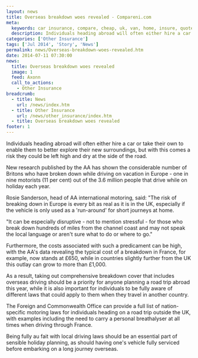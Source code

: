```yaml
---
layout: news
title: Overseas breakdown woes revealed - Compareni.com
meta:
  keywords: car insurance, compare, cheap, uk, van, home, insure, quotes, online, comparison, bike, loans, life
  description: Individuals heading abroad will often either hire a car or take their own to enable them to better explore their new surroundings, but with this comes a risk they could be left high and dry at the side of the road
categories: ['Other Insurance']
tags: ['Jul 2014', 'Story', 'News']
permalink: news/Overseas-breakdown-woes-revealed.htm
date: 2014-07-11 07:30:00
news:
  title: Overseas breakdown woes revealed
  image: 1
  feed: Axonn
  call_to_actions:
    - Other Insurance
breadcrumb:
  - title: News
    url: /news/index.htm
  - title: Other Insurance
    url: /news/other_insurance/index.htm
  - title: Overseas breakdown woes revealed
footer: 1
---
```


Individuals heading abroad will often either hire a car or take their own to enable them to better explore their new surroundings, but with this comes a risk they could be left high and dry at the side of the road.

New research published by the AA has shown the considerable number of Britons who have broken down while driving on vacation in Europe - one in nine motorists (11 per cent) out of the 3.6 million people that drive while on holiday each year.

Rosie Sanderson, head of AA international motoring, said: &quot;The risk of breaking down in Europe is every bit as real as it is in the UK, especially if the vehicle is only used as a &#39;run-around&#39; for short journeys at home.

&quot;It can be especially disruptive - not to mention stressful - for those who break down hundreds of miles from the channel coast and may not speak the local language or aren&#39;t sure what to do or where to go.&quot;

Furthermore, the costs associated with such a predicament can be high, with the AA&#39;s data revealing the typical cost of a breakdown in France, for example, now stands at &pound;650, while in countries slightly further from the UK this outlay can grow to more than &pound;1,000.

As a result, taking out comprehensive breakdown cover that includes overseas driving should be a priority for anyone planning a road trip abroad this year, while it is also important for individuals to be fully aware of different laws that could apply to them when they travel in another country.

The Foreign and Commonwealth Office can provide a full list of nation-specific motoring laws for individuals heading on a road trip outside the UK, with examples including the need to carry a personal breathalyser at all times when driving through France.

Being fully au fait with local driving laws should be an essential part of sensible holiday planning, as should having one&#39;s vehicle fully serviced before embarking on a long journey overseas.
